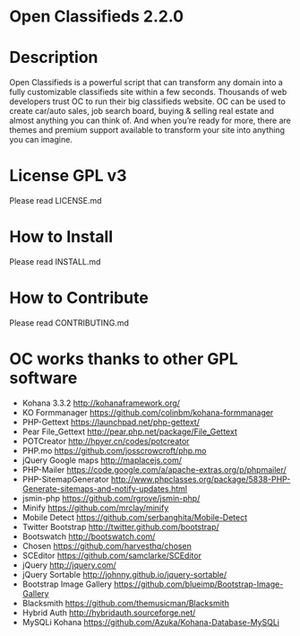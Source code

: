 #  Open Classifieds 2.2.0


# Description
Open Classifieds is a powerful script that can transform any domain into a fully customizable classifieds site within a few seconds. Thousands of web developers trust OC to run their big classifieds website. OC can be used to create car/auto sales, job search board, buying & selling real estate and almost anything you can think of. And when you’re ready for more, there are themes and premium support available to transform your site into anything you can imagine.

# License GPL v3
Please read LICENSE.md

# How to Install
Please read INSTALL.md

# How to Contribute
Please read CONTRIBUTING.md


# OC works thanks to other GPL software

* Kohana 3.3.2 http://kohanaframework.org/
* KO Formmanager https://github.com/colinbm/kohana-formmanager
* PHP-Gettext https://launchpad.net/php-gettext/
* Pear File_Gettext http://pear.php.net/package/File_Gettext
* POTCreator http://hpyer.cn/codes/potcreator
* PHP.mo https://github.com/josscrowcroft/php.mo
* jQuery Google maps http://maplacejs.com/
* PHP-Mailer https://code.google.com/a/apache-extras.org/p/phpmailer/
* PHP-SitemapGenerator http://www.phpclasses.org/package/5838-PHP-Generate-sitemaps-and-notify-updates.html
* jsmin-php https://github.com/rgrove/jsmin-php/
* Minify https://github.com/mrclay/minify
* Mobile Detect https://github.com/serbanghita/Mobile-Detect
* Twitter Bootstrap http://twitter.github.com/bootstrap/
* Bootswatch http://bootswatch.com/
* Chosen https://github.com/harvesthq/chosen
* SCEditor https://github.com/samclarke/SCEditor
* jQuery http://jquery.com/
* jQuery Sortable http://johnny.github.io/jquery-sortable/
* Bootstrap Image Gallery https://github.com/blueimp/Bootstrap-Image-Gallery
* Blacksmith https://github.com/themusicman/Blacksmith
* Hybrid Auth http://hybridauth.sourceforge.net/
* MySQLi Kohana https://github.com/Azuka/Kohana-Database-MySQLi